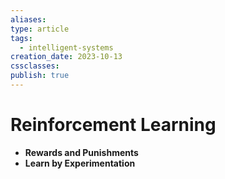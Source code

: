 ```yaml
---
aliases: 
type: article
tags:
  - intelligent-systems
creation_date: 2023-10-13
cssclasses: 
publish: true
---
```

# Reinforcement Learning
- **Rewards and Punishments**
- **Learn by Experimentation**